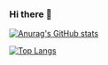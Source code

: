 ### Hi there 👋


[![Anurag's GitHub stats](https://github-readme-stats.vercel.app/api?username=kamil-adam)](https://github.com/anuraghazra/github-readme-stats)

[![Top Langs](https://github-readme-stats.vercel.app/api/top-langs/?username=kamil-adam&langs_count=9&layout=compact)](https://github.com/anuraghazra/github-readme-stats)
<!--
[![Readme Card](https://github-readme-stats.vercel.app/api/pin/?username=writeonly&repo=writeonly.github.io)](https://github.com/anuraghazra/github-readme-stats)
-->
<!--
**kamil-adam/kamil-adam** is a ✨ _special_ ✨ repository because its `README.md` (this file) appears on your GitHub profile.

Here are some ideas to get you started:

- 🔭 I’m currently working on ...
- 🌱 I’m currently learning ...
- 👯 I’m looking to collaborate on ...
- 🤔 I’m looking for help with ...
- 💬 Ask me about ...
- 📫 How to reach me: ...
- 😄 Pronouns: ...
- ⚡ Fun fact: ...
-->
